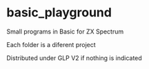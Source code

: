 # basic_playground
Small programs in Basic for ZX Spectrum

Each folder is a diferent project

Distributed under GLP V2 if nothing is indicated
